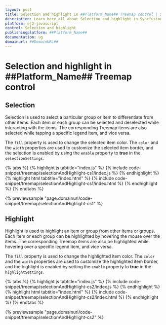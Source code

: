 ```yaml
---
layout: post
title: Selection and highlight in ##Platform_Name## Treemap control | Syncfusion
description: Learn here all about Selection and highlight in Syncfusion ##Platform_Name## Treemap control of Syncfusion Essential JS 2 and more.
platform: ej2-javascript
control: Selection and highlight 
publishingplatform: ##Platform_Name##
documentation: ug
domainurl: ##DomainURL##
---
```


# Selection and highlight in ##Platform_Name## Treemap control

## Selection

Selection is used to select a particular group or item to differentiate from other items. Each item or each group can be selected and deselected while interacting with the items. The corresponding Treemap items are also selected while tapping a specific legend item, and vice versa.

The `fill` property is used to change the selected item color. The `color` and the `width` properties are used to customize the selected item border, and the selection is enabled by using the `enable` property  to **true** in the `selectionSettings`.

{% tabs %}
{% highlight js tabtitle="index.js" %}
{% include code-snippet/treemap/selectionAndHighlight-cs1/index.js %}
{% endhighlight %}
{% highlight html tabtitle="index.html" %}
{% include code-snippet/treemap/selectionAndHighlight-cs1/index.html %}
{% endhighlight %}
{% endtabs %}
        
{% previewsample "page.domainurl/code-snippet/treemap/selectionAndHighlight-cs1" %}

## Highlight

Highlight is used to highlight an item or group from other items or groups. Each item or each group can be highlighted by hovering the mouse over the items. The corresponding Treemap items are also be highlighted while hovering over a specific legend item, and vice versa.

The `fill` property is used to change the highlighted item color. The `color` and the `width` properties are used to customize the highlighted item border, and the highlight is enabled by setting the `enable` property to **true** in the `highlightSettings`.

{% tabs %}
{% highlight js tabtitle="index.js" %}
{% include code-snippet/treemap/selectionAndHighlight-cs2/index.js %}
{% endhighlight %}
{% highlight html tabtitle="index.html" %}
{% include code-snippet/treemap/selectionAndHighlight-cs2/index.html %}
{% endhighlight %}
{% endtabs %}
        
{% previewsample "page.domainurl/code-snippet/treemap/selectionAndHighlight-cs2" %}
